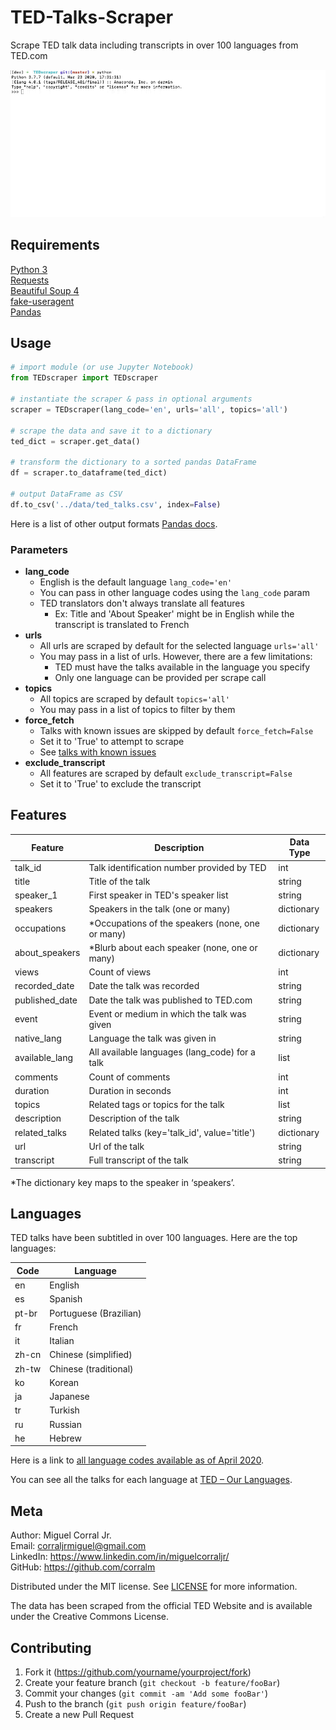 # TED-Talks-Scraper
Scrape TED talk data including transcripts in over 100 languages from TED.com

![](header.gif)

## Requirements
[Python 3](https://www.python.org/downloads/)  
[Requests](https://2.python-requests.org/en/master/)  
[Beautiful Soup 4](https://pypi.org/project/beautifulsoup4/)  
[fake-useragent](https://pypi.org/project/fake-useragent/)  
[Pandas](https://pandas.pydata.org/)

## Usage
```python
# import module (or use Jupyter Notebook)
from TEDscraper import TEDscraper

# instantiate the scraper & pass in optional arguments
scraper = TEDscraper(lang_code='en', urls='all', topics='all')

# scrape the data and save it to a dictionary
ted_dict = scraper.get_data()

# transform the dictionary to a sorted pandas DataFrame
df = scraper.to_dataframe(ted_dict)

# output DataFrame as CSV
df.to_csv('../data/ted_talks.csv', index=False)
```
Here is a list of other output formats [Pandas docs](https://pandas.pydata.org/pandas-docs/stable/reference/frame.html#serialization-io-conversion).

### Parameters
* **lang_code**
    * English is the default language `lang_code='en'`
    * You can pass in other language codes using the `lang_code` param
    * TED translators don't always translate all features
        * Ex: Title and 'About Speaker' might be in English while the transcript is translated to French
* **urls** 
    * All urls are scraped by default for the selected language `urls='all'`
    * You may pass in a list of urls. However, there are a few limitations:
        * TED must have the talks available in the language you specify
        * Only one language can be provided per scrape call
* **topics**
    * All topics are scraped by default `topics='all'`
    * You may pass in a list of topics to filter by them
* **force_fetch**
    * Talks with known issues are skipped by default `force_fetch=False`
    * Set it to 'True' to attempt to scrape
    * See [talks with known issues](../data/urls_issues.csv)
* **exclude_transcript**
    * All features are scraped by default `exclude_transcript=False`
    * Set it to 'True' to exclude the transcript

## Features

| Feature          | Description                                     | Data Type  |
|------------------|-------------------------------------------------|------------|
| talk_id          | Talk identification number provided by TED      | int        |
| title            | Title of the talk                               | string     |
| speaker_1        | First speaker in TED's speaker list             | string     |
| speakers         | Speakers in the talk (one or many)              | dictionary |
| occupations      | *Occupations of the speakers (none, one or many)| dictionary |
| about_speakers   | *Blurb about each speaker (none, one or many)   | dictionary |
| views            | Count of views                                  | int        |
| recorded_date    | Date the talk was recorded                      | string     |
| published_date   | Date the talk was published to TED.com          | string     |
| event            | Event or medium in which the talk was given     | string     |
| native_lang      | Language the talk was given in                  | string     |
| available_lang   | All available languages (lang_code) for a talk  | list       |
| comments         | Count of comments                               | int        |
| duration         | Duration in seconds                             | int        |
| topics           | Related tags or topics for the talk             | list       |
| description      | Description of the talk                         | string     |
| related_talks    | Related talks (key='talk_id', value='title')    | dictionary |
| url              | Url of the talk                                 | string     |
| transcript       | Full transcript of the talk                     | string     |

*The dictionary key maps to the speaker in ‘speakers’.

## Languages
TED talks have been subtitled in over 100 languages. Here are the top languages:

| Code  | Language              |
|-------|-----------------------|
| en    | English               |
| es    | Spanish               |
| pt-br | Portuguese (Brazilian)|
| fr    | French                |
| it    | Italian               |
| zh-cn | Chinese (simplified)  |
| zh-tw | Chinese (traditional) |
| ko    | Korean                |
| ja    | Japanese              |
| tr    | Turkish               |
| ru    | Russian               |
| he    | Hebrew                |

Here is a link to [all language codes available as of April 2020](../data/languages.csv).

You can see all the talks for each language at [TED – Our Languages](https://www.ted.com/participate/translate/our-languages 'TED languages').

## Meta
Author: Miguel Corral Jr.  
Email: corraljrmiguel@gmail.com  
LinkedIn: https://www.linkedin.com/in/miguelcorraljr/  
GitHub: https://github.com/corralm

Distributed under the MIT license. See [LICENSE](./LICENSE) for more information.

The data has been scraped from the official TED Website and is available under the Creative Commons License.

## Contributing
1. Fork it (<https://github.com/yourname/yourproject/fork>)
2. Create your feature branch (`git checkout -b feature/fooBar`)
3. Commit your changes (`git commit -am 'Add some fooBar'`)
4. Push to the branch (`git push origin feature/fooBar`)
5. Create a new Pull Request